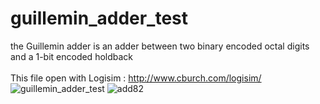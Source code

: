 # guillemin_adder_test
the Guillemin adder is an adder between two binary encoded octal digits and a 1-bit encoded holdback
<br>
<br>
This file open with Logisim : http://www.cburch.com/logisim/
<br>
![guillemin_adder_test](https://user-images.githubusercontent.com/126924483/223112488-d10dcd27-8a7b-4f08-8d25-395efc19be10.png)
![add82](https://user-images.githubusercontent.com/126924483/223112618-4b3e5eea-926f-4123-ab13-796dd5d0d418.png)
